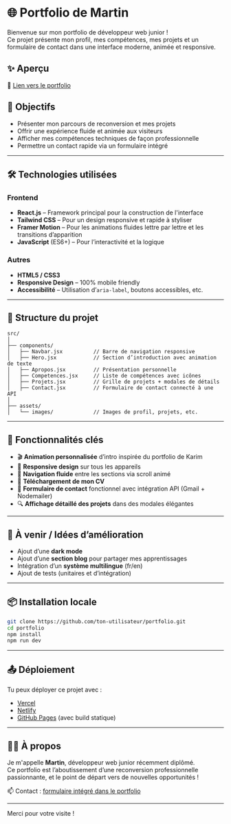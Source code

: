 
# 🌐 Portfolio de Martin

Bienvenue sur mon portfolio de développeur web junior !  
Ce projet présente mon profil, mes compétences, mes projets et un formulaire de contact dans une interface moderne, animée et responsive.

## ✨ Aperçu

🔗 [Lien vers le portfolio](https://portfolio-next-orpin-pi.vercel.app/)

## 🚀 Objectifs

- Présenter mon parcours de reconversion et mes projets
- Offrir une expérience fluide et animée aux visiteurs
- Afficher mes compétences techniques de façon professionnelle
- Permettre un contact rapide via un formulaire intégré

---

## 🛠️ Technologies utilisées

### Frontend

- **React.js** – Framework principal pour la construction de l'interface
- **Tailwind CSS** – Pour un design responsive et rapide à styliser
- **Framer Motion** – Pour les animations fluides lettre par lettre et les transitions d’apparition
- **JavaScript** (ES6+) – Pour l’interactivité et la logique

### Autres

- **HTML5 / CSS3**
- **Responsive Design** – 100% mobile friendly
- **Accessibilité** – Utilisation d’`aria-label`, boutons accessibles, etc.

---

## 📁 Structure du projet

```
src/
│
├── components/
│   ├── Navbar.jsx          // Barre de navigation responsive
│   ├── Hero.jsx            // Section d’introduction avec animation de texte
│   ├── Apropos.jsx         // Présentation personnelle
│   ├── Competences.jsx     // Liste de compétences avec icônes
│   ├── Projets.jsx         // Grille de projets + modales de détails
│   ├── Contact.jsx         // Formulaire de contact connecté à une API
│
├── assets/
│   └── images/             // Images de profil, projets, etc.
```

---

## 🧩 Fonctionnalités clés

- 🎬 **Animation personnalisée** d’intro inspirée du portfolio de Karim
- 📱 **Responsive design** sur tous les appareils
- 🧭 **Navigation fluide** entre les sections via scroll animé
- 📄 **Téléchargement de mon CV**
- 💬 **Formulaire de contact** fonctionnel avec intégration API (Gmail + Nodemailer)
- 🔍 **Affichage détaillé des projets** dans des modales élégantes

---

## 🧪 À venir / Idées d’amélioration

- Ajout d’une **dark mode**
- Ajout d’une **section blog** pour partager mes apprentissages
- Intégration d’un **système multilingue** (fr/en)
- Ajout de tests (unitaires et d’intégration)

---

## 📦 Installation locale

```bash
git clone https://github.com/ton-utilisateur/portfolio.git
cd portfolio
npm install
npm run dev
```

---

## 📤 Déploiement

Tu peux déployer ce projet avec :

- [Vercel](https://vercel.com/)
- [Netlify](https://www.netlify.com/)
- [GitHub Pages](https://pages.github.com/) (avec build statique)

---

## 🙋‍♂️ À propos

Je m'appelle **Martin**, développeur web junior récemment diplômé.  
Ce portfolio est l’aboutissement d’une reconversion professionnelle passionnante, et le point de départ vers de nouvelles opportunités !

📫 Contact : [formulaire intégré dans le portfolio](#contact)

---

Merci pour votre visite !
